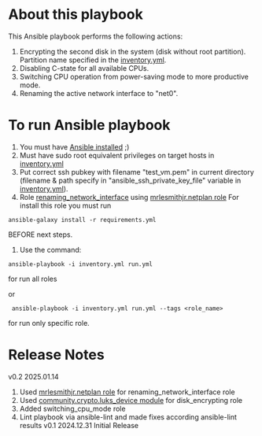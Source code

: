 
# About this playbook

This Ansible playbook performs the following actions:

1. Encrypting the second disk in the system (disk without root partition). Partition name specified in the [inventory.yml](inventory.yml).
1. Disabling C-state for all available CPUs.
1. Switching CPU operation from power-saving mode to more productive mode.
1. Renaming the active network interface to "net0". 

# To run Ansible playbook

1. You must have [Ansible installed](https://docs.ansible.com/ansible/latest/installation_guide/intro_installation.html) ;)
1. Must have sudo root equivalent privileges on target hosts in [inventory.yml](inventory.yml)
1. Put correct ssh pubkey with filename "test_vm.pem" in current directory (filename & path specify in "ansible_ssh_private_key_file" variable in [inventory.yml](inventory.yml)).
1. Role [renaming_network_interface](./roles/renaming_network_interface/) using [mrlesmithjr.netplan role](https://galaxy.ansible.com/ui/standalone/roles/mrlesmithjr/netplan/)
   For install this role you must run
```shell
ansible-galaxy install -r requirements.yml
```
BEFORE next steps.
1. Use the command:
```shell
ansible-playbook -i inventory.yml run.yml
```
for run all roles 

or

```shell
 ansible-playbook -i inventory.yml run.yml --tags <role_name>

```
for run only specific role.

# Release Notes

v0.2 2025.01.14
  1. Used [mrlesmithjr.netplan role](https://galaxy.ansible.com/ui/standalone/roles/mrlesmithjr/netplan/) for renaming_network_interface role
  1. Used [community.crypto.luks_device module](https://docs.ansible.com/ansible/latest/collections/community/crypto/luks_device_module.html) for disk_encrypting role
  1. Added switching_cpu_mode role
  1. Lint playbook via ansible-lint and made fixes according ansible-lint results
v0.1 2024.12.31
  Initial Release
